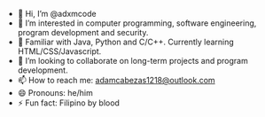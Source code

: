 - 👋 Hi, I’m @adxmcode
- 👀 I’m interested in computer programming, software engineering, program development and security.
- 🌱 Familiar with Java, Python and C/C++. Currently learning HTML/CSS/Javascript.
- 💞️ I’m looking to collaborate on long-term projects and program development.
- 📫 How to reach me: adamcabezas1218@outlook.com
- 😄 Pronouns: he/him
- ⚡ Fun fact: Filipino by blood

<!---
adxmcode/adxmcode is a ✨ special ✨ repository because its `README.md` (this file) appears on your GitHub profile.
You can click the Preview link to take a look at your changes.
--->
